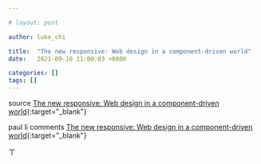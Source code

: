 ```yaml
---

# layout: post

author: luke_chi

title:  "The new responsive: Web design in a component-driven world"
date:   2021-09-10 11:00:03 +0800

categories: []
tags: []
---
```



source [The new responsive: Web design in a component-driven world](https://web.dev/new-responsive/){:target="_blank"}

paul li
comments [The new responsive: Web design in a component-driven world](https://www.facebook.com/1815432463/posts/10216127560101163/?d=n){:target="_blank"}

ㄒ

